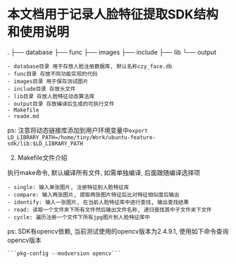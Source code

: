 # 本文档用于记录人脸特征提取SDK结构和使用说明

.
├── database
├── func
├── images
├── include
├── lib
└── output

	- database目录 用于存放人脸注册数据库, 默认名称czy_face.db
	- func目录 存放不同功能实现的代码
	- images目录 用于保存测试图片
	- include目录 存放头文件
	- lib目录 存放人脸特征动态算法库
	- output目录 存放编译后生成的可执行文件
	- Makefile
	- reade.md

	
ps: 注意将动态链接库添加到用户环境变量中```export LD_LIBRARY_PATH=/home/tiny/Work/ubuntu-feature-sdk/lib:$LD_LIBRARY_PATH```

2. Makefile文件介绍

执行make命令, 默认编译所有文件, 如需单独编译, 后面跟随编译选择项

	- single: 输入单张图片, 注册特征到人脸特征库
	- compare: 输入两张图片, 提取两张图片特征后比对特征相似度后输出
	- identify: 输入一张图片, 在当前人脸特征库中进行查找, 输出查找结果
	- read: 读取一个文件夹下所有文件然后输出文件名称, 递归查找其中子文件夹下文件
	- cycle: 遍历注册一个文件下所有jpg图片到人脸特征库中　
	
ps: SDK有opencv依赖, 当前测试使用的opencv版本为2.4.9.1, 使用如下命令查询opencv版本

	```pkg-config --modversion opencv```
